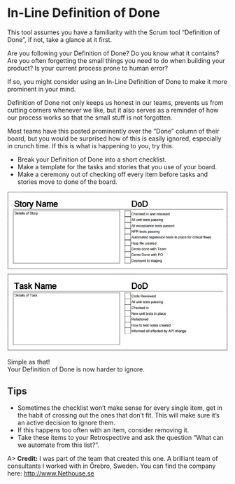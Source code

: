 # In-Line Definition of Done

This tool assumes you have a familiarity with the Scrum tool “Definition of Done”, if not, take a glance at it first.

Are you following your Definition of Done?
Do you know what it contains?
Are you often forgetting the small things you need to do when building your product?
Is your current process prone to human error?

If so, you might consider using an In-Line Definition of Done to make it more prominent in your mind.

Definition of Done not only keeps us honest in our teams, prevents us from cutting corners whenever we like, but it also serves as a reminder of how our process works so that the small stuff is not forgotten.

Most teams have this posted prominently over the “Done” column of their board, but you would be surprised how of this is easily ignored, especially in crunch time. If this is what is happening to you, try this.

- Break your Definition of Done into a short checklist.
- Make a template for the tasks and stories that you use of your board.
- Make a ceremony out of checking off every item before tasks and stories move to done of the board.

![Cards with Definition of Done](images/in-line-definition-of-done.png)

Simple as that!  
Your Definition of Done is now harder to ignore.

## Tips
- Sometimes the checklist won’t make sense for every single item, get in the habit of crossing out the ones that don’t fit. This will make sure it’s an active decision to ignore them.
- If this happens too often with an item, consider removing it.
- Take these items to your Retrospective and ask the question “What can we automate from this list?”.

A> **Credit:** I was part of the team that created this one. A brilliant team of consultants I worked with in Örebro, Sweden. You can find the company here: <http://www.Nethouse.se>
